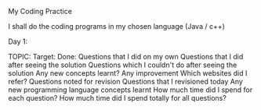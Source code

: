 My Coding Practice

I shall do the coding programs in my chosen language (Java / c++)

Day 1:

TOPIC:
Target:
Done:
Questions that I did on my own
Questions that I did after seeing the solution
Questions which I couldn't do after seeing the solution
Any new concepts learnt?
Any improvement
Which websites did I refer?
Questions noted for revision
Questions that I revisioned today
Any new programming language concepts learnt
How much time did I spend for each question?
How much time did I spend totally for all questions? 
